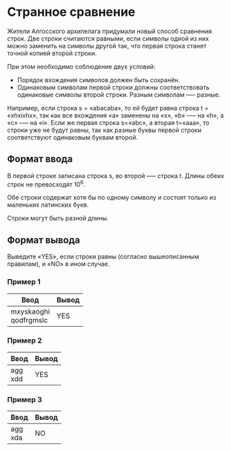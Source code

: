 # Странное сравнение

Жители Алгосского архипелага придумали новый способ сравнения строк. Две строки считаются равными, если символы одной из 
них можно заменить на символы другой так, что первая строка станет точной копией второй строки.

При этом необходимо соблюдение двух условий:

- Порядок вхождения символов должен быть сохранён.
- Одинаковым символам первой строки должны соответствовать одинаковые символы второй строки. Разным символам —– разные.

Например, если строка s = «abacaba», то ей будет равна строка t = «xhxixhx», так как все вхождения «a» заменены на «x»,
«b» –— на «h», а «c» –— на «i». Если же первая строка s=«abc», а вторая t=«aaa», то строки уже не будут равны, так как
разные буквы первой строки соответствуют одинаковым буквам второй.

## Формат ввода

В первой строке записана строка s, во второй –— строка t. Длины обеих строк не превосходят 10<sup>6</sup>.

Обе строки содержат хотя бы по одному символу и состоят только из маленьких латинских букв.

Строки могут быть разной длины.

## Формат вывода

Выведите «YES», если строки равны (согласно вышеописанным правилам), и «NO» в ином случае.

### Пример 1

| Ввод                       | Вывод |
|----------------------------|-------|
| mxyskaoghi<br/>qodfrgmslc  | YES   |

### Пример 2

| Ввод          | Вывод |
|---------------|-------|
| agg<br/>xdd   | YES   |

### Пример 3

| Ввод          | Вывод |
|---------------|-------|
| agg<br/>xda   | NO    |